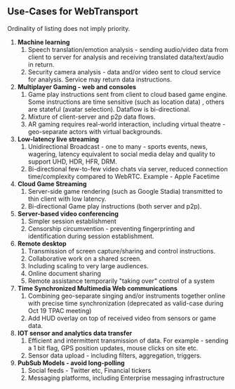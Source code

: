## Use-Cases for WebTransport

Ordinality of listing does not imply priority. 

1. **Machine learning**
    1. Speech translation/emotion analysis  - sending audio/video data from client to server for analysis and receiving translated data/text/audio in return.
    1. Security camera analysis - data and/or video sent to cloud service for analysis. Service may return data instructions.
1. **Multiplayer Gaming - web and consoles**
    1. Game play instructions sent from client to cloud based game engine. Some instructions are time sensitive (such as location data) , others are stateful (avatar selection). Dataflow is bi-directional. 
    1. Mixture of client-server and p2p data flows. 
    1. AR gaming requires real-world interaction, including virtual theatre - geo-separate actors with virtual backgrounds. 
1. **Low-latency live streaming**
    1. Unidirectional Broadcast - one to many - sports events, news, wagering, latency equivalent to social media delay and quality to support UHD, HDR, HFR, DRM. 
    1. Bi-directional few-to-few video chats via server, reduced connection time/complexity compared to WebRTC. Example - Apple Facetime
1. **Cloud Game Streaming**
    1. Server-side game rendering (such as Google Stadia) transmitted to thin client with low latency. 
    1. Bi-directional Game play instructions (both server and p2p).
1. **Server-based video conferencing**
    1. Simpler session establishment
    1. Censorship circumvention - preventing fingerprinting and identification during session establishment.
1. **Remote desktop**
    1. Transmission of screen capture/sharing and control instructions.
    1. Collaborative work on a shared screen.
    1. Including scaling to very large audiences.
    1. Online document sharing
    1. Remote assistance temporarily "taking over" control of a system
1. **Time Synchronized Multimedia Web communications**
    1. Combining geo-separate singing and/or instruments together online with precise time synchronization (deprecated as valid-case during Oct 19 TPAC meeting)
    1. Add HUD overlay on top of received video from sensors or game data.
1. **IOT sensor and analytics data transfer**
    1. Efficient and intermittent transmission of data. For example  - sending a 1 bit flag, GPS position updates, mouse clicks on site etc. 
    1. Sensor data upload  - including filters, aggregation, triggers.
1. **PubSub Models - avoid long-polling**
    1. Social feeds - Twitter etc, Financial tickers
    1. Messaging platforms, including Enterprise messaging infrastructure

